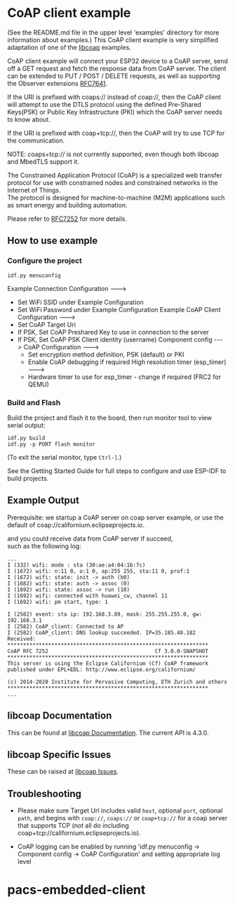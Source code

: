 
# CoAP client example

(See the README.md file in the upper level 'examples' directory for more information about examples.)
This CoAP client example is very simplified adaptation of one of the
[libcoap](https://github.com/obgm/libcoap) examples.

CoAP client example will connect your ESP32 device to a CoAP server, send off a GET request and
fetch the response data from CoAP server.  The client can be extended to PUT / POST / DELETE requests,
as well as supporting the Observer extensions [RFC7641](https://tools.ietf.org/html/rfc7641).

If the URI is prefixed with coaps:// instead of coap://, then the CoAP client will attempt to use
the DTLS protocol using the defined Pre-Shared Keys(PSK) or Public Key Infrastructure (PKI) which the
CoAP server needs to know about.

If the URI is prefixed with coap+tcp://, then the CoAP will try to use TCP for the communication.

NOTE: coaps+tcp:// is not currently supported, even though both libcoap and MbedTLS support it.

The Constrained Application Protocol (CoAP) is a specialized web transfer protocol for use with
constrained nodes and constrained networks in the Internet of Things.   
The protocol is designed for machine-to-machine (M2M) applications such as smart energy and
building automation.

Please refer to [RFC7252](https://www.rfc-editor.org/rfc/pdfrfc/rfc7252.txt.pdf) for more details.

## How to use example

### Configure the project

```
idf.py menuconfig
```

Example Connection Configuration  --->
 * Set WiFi SSID under Example Configuration
 * Set WiFi Password under Example Configuration
Example CoAP Client Configuration  --->
 * Set CoAP Target Uri
 * If PSK, Set CoAP Preshared Key to use in connection to the server
 * If PSK, Set CoAP PSK Client identity (username)
Component config  --->
  CoAP Configuration  --->
    * Set encryption method definition, PSK (default) or PKI
    * Enable CoAP debugging if required
  High resolution timer (esp_timer)  --->
    * Hardware timer to use for esp_timer - change if required (FRC2 for QEMU)

### Build and Flash

Build the project and flash it to the board, then run monitor tool to view serial output:

```
idf.py build
idf.py -p PORT flash monitor
```

(To exit the serial monitor, type ``Ctrl-]``.)

See the Getting Started Guide for full steps to configure and use ESP-IDF to build projects.

## Example Output
Prerequisite: we startup a CoAP server on coap server example,
or use the default of coap://californium.eclipseprojects.io.  

and you could receive data from CoAP server if succeed,  
such as the following log:

```
...
I (332) wifi: mode : sta (30:ae:a4:04:1b:7c)
I (1672) wifi: n:11 0, o:1 0, ap:255 255, sta:11 0, prof:1
I (1672) wifi: state: init -> auth (b0)
I (1682) wifi: state: auth -> assoc (0)
I (1692) wifi: state: assoc -> run (10)
I (1692) wifi: connected with huawei_cw, channel 11
I (1692) wifi: pm start, type: 1

I (2582) event: sta ip: 192.168.3.89, mask: 255.255.255.0, gw: 192.168.3.1
I (2582) CoAP_client: Connected to AP
I (2582) CoAP_client: DNS lookup succeeded. IP=35.185.40.182
Received:
****************************************************************
CoAP RFC 7252                                  Cf 3.0.0-SNAPSHOT
****************************************************************
This server is using the Eclipse Californium (Cf) CoAP framework
published under EPL+EDL: http://www.eclipse.org/californium/

(c) 2014-2020 Institute for Pervasive Computing, ETH Zurich and others
****************************************************************
...
```

## libcoap Documentation
This can be found at [libcoap Documentation](https://libcoap.net/documentation.html).
The current API is 4.3.0.

## libcoap Specific Issues
These can be raised at [libcoap Issues](https://github.com/obgm/libcoap/issues).

## Troubleshooting
* Please make sure Target Url includes valid `host`, optional `port`,
optional `path`, and begins with `coap://`, `coaps://` or `coap+tcp://`
for a coap server that supports TCP
(not all do including coap+tcp://californium.eclipseprojects.io).

* CoAP logging can be enabled by running 'idf.py menuconfig -> Component config -> CoAP Configuration' and setting appropriate log level
# pacs-embedded-client

